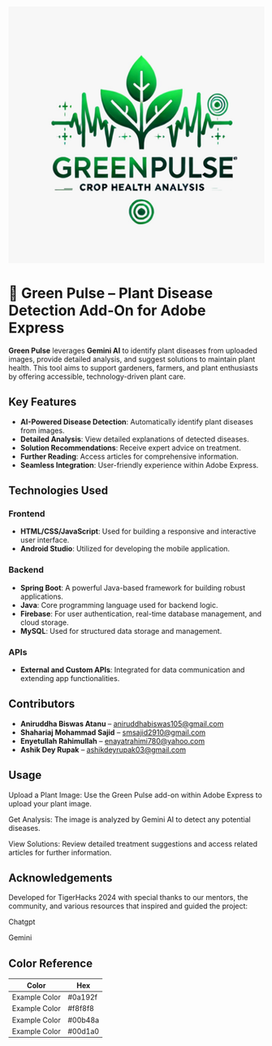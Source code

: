![image-alt](https://github.com/SteveRogersBD/TigerHacks/blob/7b4fcb53b935dd075853ccd678d8617796cba144/WhatsApp%20Image%202024-11-01%20at%2022.53.45(1).jpeg)
# 🌱 Green Pulse – Plant Disease Detection Add-On for Adobe Express

**Green Pulse**  leverages **Gemini AI** to identify plant diseases from uploaded images, provide detailed analysis, and suggest solutions to maintain plant health. This tool aims to support gardeners, farmers, and plant enthusiasts by offering accessible, technology-driven plant care.
## Key Features
- **AI-Powered Disease Detection**: Automatically identify plant diseases from images.
- **Detailed Analysis**: View detailed explanations of detected diseases.
- **Solution Recommendations**: Receive expert advice on treatment.
- **Further Reading**: Access articles for comprehensive information.
- **Seamless Integration**: User-friendly experience within Adobe Express.
## Technologies Used

### Frontend
- **HTML/CSS/JavaScript**: Used for building a responsive and interactive user interface.
- **Android Studio**: Utilized for developing the mobile application.

### Backend
- **Spring Boot**: A powerful Java-based framework for building robust applications.
- **Java**: Core programming language used for backend logic.
- **Firebase**: For user authentication, real-time database management, and cloud storage.
- **MySQL**: Used for structured data storage and management.

### APIs
- **External and Custom APIs**: Integrated for data communication and extending app functionalities.


## Contributors
- **Aniruddha Biswas Atanu** – aniruddhabiswas105@gmail.com
- **Shahariaj Mohammad Sajid** – smsajid2910@gmail.com
- **Enyetullah Rahimullah** – enayatrahimi780@yahoo.com
- **Ashik Dey Rupak** – ashikdeyrupak03@gmail.com
## Usage
Upload a Plant Image: Use the Green Pulse add-on within Adobe Express to upload your plant image.

Get Analysis: The image is analyzed by Gemini AI to detect any potential diseases.

View Solutions: Review detailed treatment suggestions and access related articles for further information.

## Acknowledgements


Developed for TigerHacks 2024 with special thanks to our mentors, the community, and various resources that inspired and guided the project:

Chatgpt

Gemini
## Color Reference

| Color          | Hex       |
|----------------|-----------|
| Example Color  | #0a192f   |
| Example Color  | #f8f8f8   |
| Example Color  | #00b48a   |
| Example Color  | #00d1a0   |
